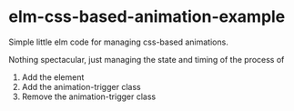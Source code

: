 # elm-css-based-animation-example
Simple little elm code for managing css-based animations.

Nothing spectacular, just managing the state and timing of the process of
1) Add the element
2) Add the animation-trigger class
3) Remove the animation-trigger class
